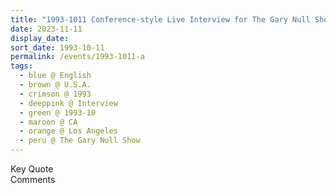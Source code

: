 ```yaml
---
title: "1993-1011 Conference-style Live Interview for The Gary Null Show Broadcasted by the Radio Station WBAI at Noon in New York, Los Angeles, CA, U.S.A."
date: 2023-11-11
display_date: 
sort_date: 1993-10-11
permalink: /events/1993-1011-a
tags:
  - blue @ English
  - brown @ U.S.A.
  - crimson @ 1993
  - deeppink @ Interview
  - green @ 1993-10
  - maroon @ CA
  - orange @ Los Angeles
  - peru @ The Gary Null Show
---
```


<wave-list>
  <list-title color="green" width="75">Key Quote</list-title>
  <list-item color="BlanchedAlmond"  width="200"></list-item>
  <list-item color="Lavender"></list-item>
  <list-item color="BlanchedAlmond"></list-item>
</wave-list>

<br>

<wave-list>
  <list-title color="green" width="75">Comments</list-title>
  <list-item color="BlanchedAlmond"  width="200"></list-item>
  <list-item color="Lavender"></list-item>
  <list-item color="BlanchedAlmond"></list-item>
</wave-list>